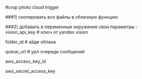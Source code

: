#crop photo cloud trigger

###1) скопировать все файлы в облачную функцию 

###2) добавить в переменные окружения свои параметры : 
vision_api_key # ключ от yandex vision

folder_id # айди облака

queue_url # урл очереди сообщений

aws_access_key_id

aws_secret_access_key